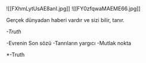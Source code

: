 ![[FXhmLytUsAE8anI.jpg]]
![[FY0zfqwaMAEME66.jpg]]


Gerçek dünyadan haberi vardır ve sizi bilir, tanır.

*-Truth*




-Evrenin Son sözü 
-Tanrıların yargıcı 
-Mutlak nokta

*-Truth





